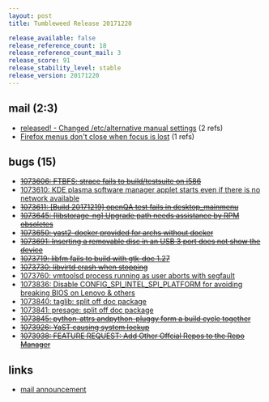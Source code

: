 ```yaml
---
layout: post
title: Tumbleweed Release 20171220

release_available: false
release_reference_count: 18
release_reference_count_mail: 3
release_score: 91
release_stability_level: stable
release_version: 20171220
---
```


## mail (2:3)

- [released! - Changed /etc/alternative manual settings](https://lists.opensuse.org/opensuse-factory/2017-12/msg00305.html) (2 refs)
- [Firefox menus don't close when focus is lost](https://lists.opensuse.org/opensuse-factory/2017-12/msg00353.html) (1 refs)

## bugs (15)

<!--more-->

- ~~[1073606: FTBFS: strace fails to build/testsuite on i586](https://bugzilla.opensuse.org/show_bug.cgi?id=1073606)~~
- [1073610: KDE plasma software manager applet starts even if there is no network available](https://bugzilla.opensuse.org/show_bug.cgi?id=1073610)
- ~~[1073611: [Build 20171219] openQA test fails in desktop_mainmenu](https://bugzilla.opensuse.org/show_bug.cgi?id=1073611)~~
- ~~[1073645: [libstorage-ng] Upgrade path needs assistance by RPM obsoletes](https://bugzilla.opensuse.org/show_bug.cgi?id=1073645)~~
- ~~[1073650: yast2-docker provided for archs without docker](https://bugzilla.opensuse.org/show_bug.cgi?id=1073650)~~
- ~~[1073691: Inserting a removable disc in an USB 3 port does not show the device](https://bugzilla.opensuse.org/show_bug.cgi?id=1073691)~~
- ~~[1073719: libfm fails to build with gtk-doc 1.27](https://bugzilla.opensuse.org/show_bug.cgi?id=1073719)~~
- ~~[1073730: libvirtd crash when stopping](https://bugzilla.opensuse.org/show_bug.cgi?id=1073730)~~
- [1073760: vmtoolsd process running as user aborts with segfault](https://bugzilla.opensuse.org/show_bug.cgi?id=1073760)
- [1073836: Disable CONFIG_SPI_INTEL_SPI_PLATFORM for avoiding breaking BIOS on Lenovo & others](https://bugzilla.opensuse.org/show_bug.cgi?id=1073836)
- [1073840: taglib: split off doc package](https://bugzilla.opensuse.org/show_bug.cgi?id=1073840)
- [1073841: presage: split off doc package](https://bugzilla.opensuse.org/show_bug.cgi?id=1073841)
- ~~[1073845: python-attrs andpython-pluggy form a build cycle together](https://bugzilla.opensuse.org/show_bug.cgi?id=1073845)~~
- ~~[1073926: YaST causing system lockup](https://bugzilla.opensuse.org/show_bug.cgi?id=1073926)~~
- ~~[1073938: FEATURE REQUEST: Add Other Offcial Repos to the Repo Manager](https://bugzilla.opensuse.org/show_bug.cgi?id=1073938)~~



## links

- [mail announcement](https://lists.opensuse.org/opensuse-factory/2017-12/msg00303.html)
